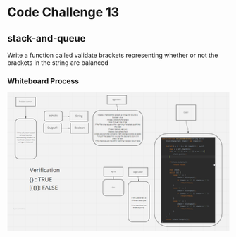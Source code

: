 # Code Challenge 13

## stack-and-queue
Write a function called validate brackets
representing whether or not the brackets in the string are balanced



### Whiteboard Process
![alt text](CodeChallenge13.png)